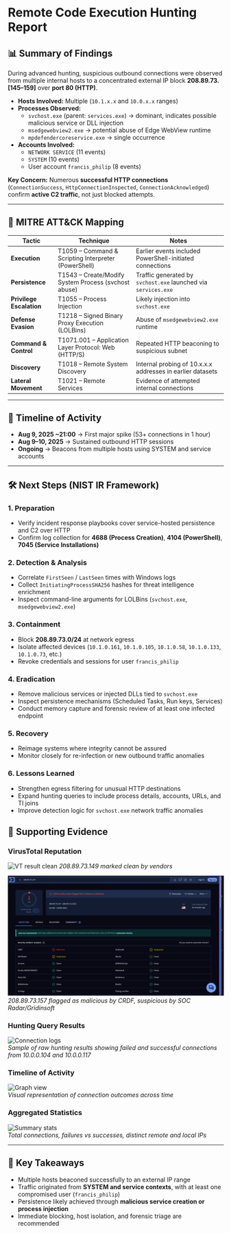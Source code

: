 # Remote Code Execution Hunting Report

## 📊 Summary of Findings
During advanced hunting, suspicious outbound connections were observed from multiple internal hosts to a concentrated external IP block **208.89.73.[145–159]** over **port 80 (HTTP)**.

- **Hosts Involved:** Multiple (`10.1.x.x` and `10.0.x.x` ranges)  
- **Processes Observed:**
  - `svchost.exe` (parent: `services.exe`) → dominant, indicates possible malicious service or DLL injection
  - `msedgewebview2.exe` → potential abuse of Edge WebView runtime
  - `mpdefendercoreservice.exe` → single occurrence
- **Accounts Involved:**
  - `NETWORK SERVICE` (11 events)
  - `SYSTEM` (10 events)
  - User account `francis_philip` (8 events)

**Key Concern:** Numerous **successful HTTP connections** (`ConnectionSuccess`, `HttpConnectionInspected`, `ConnectionAcknowledged`) confirm **active C2 traffic**, not just blocked attempts.

---

## 🔎 MITRE ATT&CK Mapping

| Tactic                  | Technique                                                        | Notes |
|--------------------------|------------------------------------------------------------------|-------|
| **Execution**           | T1059 – Command & Scripting Interpreter (PowerShell)             | Earlier events included PowerShell-initiated connections |
| **Persistence**         | T1543 – Create/Modify System Process (svchost abuse)             | Traffic generated by `svchost.exe` launched via `services.exe` |
| **Privilege Escalation**| T1055 – Process Injection                                        | Likely injection into `svchost.exe` |
| **Defense Evasion**     | T1218 – Signed Binary Proxy Execution (LOLBins)                  | Abuse of `msedgewebview2.exe` runtime |
| **Command & Control**   | T1071.001 – Application Layer Protocol: Web (HTTP/S)             | Repeated HTTP beaconing to suspicious subnet |
| **Discovery**           | T1018 – Remote System Discovery                                 | Internal probing of 10.x.x.x addresses in earlier datasets |
| **Lateral Movement**    | T1021 – Remote Services                                         | Evidence of attempted internal connections |

---

## 📅 Timeline of Activity
- **Aug 9, 2025 ~21:00** → First major spike (53+ connections in 1 hour)  
- **Aug 9–10, 2025** → Sustained outbound HTTP sessions  
- **Ongoing** → Beacons from multiple hosts using SYSTEM and service accounts  

---

## 🛠 Next Steps (NIST IR Framework)

### 1. Preparation
- Verify incident response playbooks cover service-hosted persistence and C2 over HTTP
- Confirm log collection for **4688 (Process Creation)**, **4104 (PowerShell)**, **7045 (Service Installations)**

### 2. Detection & Analysis
- Correlate `FirstSeen` / `LastSeen` times with Windows logs
- Collect `InitiatingProcessSHA256` hashes for threat intelligence enrichment
- Inspect command-line arguments for LOLBins (`svchost.exe`, `msedgewebview2.exe`)

### 3. Containment
- Block **208.89.73.0/24** at network egress
- Isolate affected devices (`10.1.0.161`, `10.1.0.105`, `10.1.0.58`, `10.1.0.133`, `10.1.0.73`, etc.)
- Revoke credentials and sessions for user `francis_philip`

### 4. Eradication
- Remove malicious services or injected DLLs tied to `svchost.exe`
- Inspect persistence mechanisms (Scheduled Tasks, Run keys, Services)
- Conduct memory capture and forensic review of at least one infected endpoint

### 5. Recovery
- Reimage systems where integrity cannot be assured
- Monitor closely for re-infection or new outbound traffic anomalies

### 6. Lessons Learned
- Strengthen egress filtering for unusual HTTP destinations
- Expand hunting queries to include process details, accounts, URLs, and TI joins
- Improve detection logic for `svchost.exe` network traffic anomalies


## 📑 Supporting Evidence

### VirusTotal Reputation
![VT result clean](images/vt_208-89-73-149.png](https://github.com/davidbrown-sec/Threat-Hunting-/blob/6d08e13b31dd8339dc59a7c62954730bb93e5030/Suspicious%20IP%20Range/Virustotalesultclean.png))
*208.89.73.149 marked clean by vendors*

![VT result flagged](https://github.com/davidbrown-sec/Threat-Hunting-/blob/4b583bb471a982ce4cbfd1d1d1c45cd10004682f/Suspicious%20IP%20Range/VirustotalResultNotClean.png)  
*208.89.73.157 flagged as malicious by CRDF, suspicious by SOC Radar/Gridinsoft*

### Hunting Query Results
![Connection logs](images/connection_table.png)  
*Sample of raw hunting results showing failed and successful connections from 10.0.0.104 and 10.0.0.117*

### Timeline of Activity
![Graph view](images/connection_timeline.png)  
*Visual representation of connection outcomes across time*

### Aggregated Statistics
![Summary stats](images/summary_table.png)  
*Total connections, failures vs successes, distinct remote and local IPs*


---

## 🚩 Key Takeaways
- Multiple hosts beaconed successfully to an external IP range
- Traffic originated from **SYSTEM and service contexts**, with at least one compromised user (`francis_philip`)
- Persistence likely achieved through **malicious service creation or process injection**
- Immediate blocking, host isolation, and forensic triage are recommended
